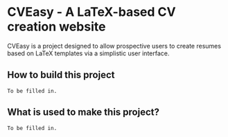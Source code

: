 # CVEasy - A LaTeX-based CV creation website

CVEasy is a project designed to allow prospective users to create resumes based on
LaTeX templates via a simplistic user interface.

## How to build this project
``To be filled in.``

## What is used to make this project?

``To be filled in.``